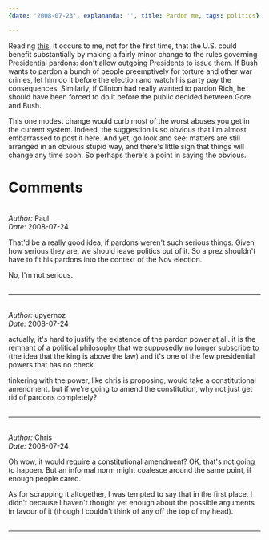 ```yaml
---
{date: '2008-07-23', explananda: '', title: Pardon me, tags: politics}

---
```

Reading <a href="http://www.slate.com/id/2195689/?from=rss">this</a>, it occurs to me, not for the first time, that the U.S. could benefit substantially by making a fairly minor change to the rules governing Presidential pardons: don't allow outgoing Presidents to issue them.  If Bush wants to pardon a bunch of people preemptively for torture and other war crimes, let him do it before the election and watch his party pay the consequences.  Similarly, if Clinton had really wanted to pardon Rich, he should have been forced to do it before the public decided between Gore and Bush.

This one modest change would curb most of the worst abuses you get in the current system.  Indeed, the suggestion is so obvious that I'm almost embarrassed to post it here.  And yet, go look and see: matters are still arranged in an obvious stupid way, and there's little sign that things will change any time soon.  So perhaps there's a point in saying the obvious.


<h1>Comments</h1>


<br/>
<em>Author:</em> Paul
<br/><em>Date:</em> 2008-07-24

That'd be a really good idea, if pardons weren't such serious things. Given how serious they are, we should leave politics out of it. So a prez shouldn't have to fit his pardons into the context of the Nov election.

No, I'm not serious.
<br/>
<br/>

*******************************************************************************



<br/>
<em>Author:</em> upyernoz
<br/><em>Date:</em> 2008-07-24

actually, it's hard to justify the existence of the pardon power at all. it is the remnant of a political philosophy that we supposedly no longer subscribe to (the idea that the king is above the law) and it's one of the few presidential powers that has no check.

tinkering with the power, like chris is proposing, would take a constitutional amendment. but if we're going to amend the constitution, why not just get rid of pardons completely?
<br/>
<br/>

*******************************************************************************



<br/>
<em>Author:</em> Chris
<br/><em>Date:</em> 2008-07-24

Oh wow, it would require a constitutional amendment?  OK, that's not going to happen.  But an informal norm might coalesce around the same point, if enough people cared.

As for scrapping it altogether, I was tempted to say that in the first place.  I didn't because I haven't thought yet enough about the possible arguments in favour of it (though I couldn't think of any off the top of my head).
<br/>
<br/>

*******************************************************************************
